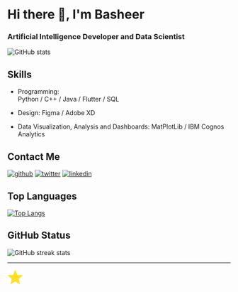 # Hi there 👋, I'm Basheer
### Artificial Intelligence Developer and Data Scientist 


![GitHub stats](https://github-readme-stats.vercel.app/api?username=basheerarab&show_icons=true)  


## Skills  
* Programming:   
  Python / C++ / Java / Flutter / SQL
  
* Design:
  Figma / Adobe XD
  
* Data Visualization, Analysis and Dashboards:
  MatPlotLib / IBM Cognos Analytics 


## Contact Me
[<img src='https://cdn.jsdelivr.net/npm/simple-icons@3.0.1/icons/github.svg' alt='github' height='40'>](https://github.com/basheerarab)  [<img src='https://cdn.jsdelivr.net/npm/simple-icons@3.0.1/icons/twitter.svg' alt='twitter' height='40'>](https://twitter.com/Basheer_17)  [<img src='https://cdn.jsdelivr.net/npm/simple-icons@3.0.1/icons/linkedin.svg' alt='linkedin' height='40'>](https://www.linkedin.com/in/basheer-arab-6620001b6/)  


## Top Languages
[![Top Langs](https://github-readme-stats.vercel.app/api/top-langs/?username=basheerarab)](https://github.com/anuraghazra/github-readme-stats)


## GitHub Status
![GitHub streak stats](https://github-readme-streak-stats.herokuapp.com/?user=basheerarab)  

-------------------------------------------------------
<a href='https://stars.github.com/'><img src='https://raw.githubusercontent.com/acervenky/animated-github-badges/master/assets/starbadge.gif' width='35' height='35'></a> 

